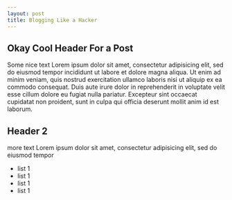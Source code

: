 ```yaml
---
layout: post
title: Blogging Like a Hacker
---
```



## Okay Cool Header For a Post
Some nice text Lorem ipsum dolor sit amet, consectetur adipisicing elit, sed do eiusmod tempor incididunt ut labore et dolore magna aliqua. Ut enim ad minim veniam, quis nostrud exercitation ullamco laboris nisi ut aliquip ex ea commodo consequat. Duis aute irure dolor in reprehenderit in voluptate velit esse cillum dolore eu fugiat nulla pariatur. Excepteur sint occaecat cupidatat non proident, sunt in culpa qui officia deserunt mollit anim id est laborum.

## Header 2
more text Lorem ipsum dolor sit amet, consectetur adipisicing elit, sed do eiusmod tempor
* list 1
* list 1
* list 1
* list 1
